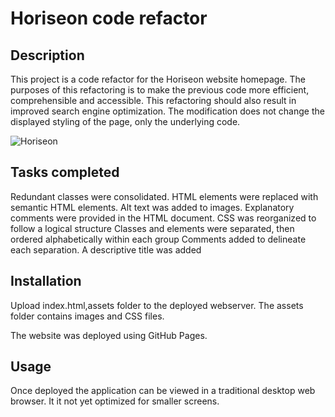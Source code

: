 # Horiseon code refactor

Description
-----------
This project is a code refactor for the Horiseon website homepage. The purposes of this refactoring is to make the previous code more efficient, comprehensible and accessible. This refactoring should also result in improved search engine optimization. The modification does not change the displayed styling of the page, only the underlying code.


![Horiseon](https://user-images.githubusercontent.com/94205464/144786262-2f43a48b-1c84-429b-9324-552d8fcd4760.jpeg)

Tasks completed
---------------
Redundant classes were consolidated.
HTML elements were replaced with semantic HTML elements.
Alt text was added to images.
Explanatory comments were provided in the HTML document.
CSS was reorganized to follow a logical structure
    Classes and elements were separated, then ordered alphabetically within each group
    Comments added to delineate each separation.
 A descriptive title was added



Installation
------------
Upload index.html,assets folder to the deployed webserver. The assets folder contains images and CSS files.

The website was deployed using GitHub Pages.

Usage
-----
Once deployed the application can be viewed in a traditional desktop web browser. It it not yet optimized for smaller screens.